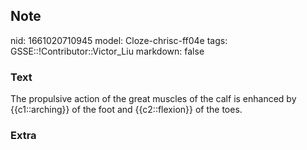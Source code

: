 ## Note
nid: 1661020710945
model: Cloze-chrisc-ff04e
tags: GSSE::!Contributor::Victor_Liu
markdown: false

### Text
The propulsive action of the great muscles of the calf is enhanced by {{c1::arching}} of the foot and {{c2::flexion}} of the toes.

### Extra

